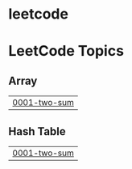 # leetcode
<!---LeetCode Topics Start-->
# LeetCode Topics
## Array
|  |
| ------- |
| [0001-two-sum](https://github.com/KNagaHarshitha/leetcode/tree/master/0001-two-sum) |
## Hash Table
|  |
| ------- |
| [0001-two-sum](https://github.com/KNagaHarshitha/leetcode/tree/master/0001-two-sum) |
<!---LeetCode Topics End-->